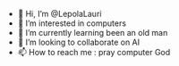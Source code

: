 - 👋 Hi, I’m @LepolaLauri
- 👀 I’m interested in computers
- 🌱 I’m currently learning been an old man
- 💞️ I’m looking to collaborate on AI
- 📫 How to reach me : pray computer God

<!---
LepolaLauri/LepolaLauri is a ✨ special ✨ repository because its `README.md` (this file) appears on your GitHub profile.
You can click the Preview link to take a look at your changes.
--->
